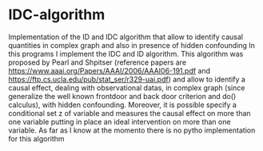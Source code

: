 # IDC-algorithm
Implementation of the ID and IDC algorithm that allow to identify causal quantities in complex graph and also in presence of hidden confounding
In this programs I implement the IDC and ID algorithm. This algorithm was proposed by Pearl and Shpitser (reference papers are 
https://www.aaai.org/Papers/AAAI/2006/AAAI06-191.pdf and https://ftp.cs.ucla.edu/pub/stat_ser/r329-uai.pdf) and allow to identify a causal effect, dealing with 
observational datas, in complex graph (since generalize the well known frontdoor and back door criterion and do() calculus), with hidden confounding. Moreover,
it is possible specify a conditional set z of variable and measures the causal effect on more than one variable putting in place an ideal intervention on more than 
one variable. As far as I know at the momento there is no pytho implementation for this algorithm
